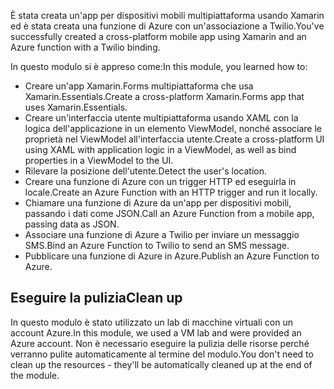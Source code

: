 <span data-ttu-id="45853-101">È stata creata un'app per dispositivi mobili multipiattaforma usando Xamarin ed è stata creata una funzione di Azure con un'associazione a Twilio.</span><span class="sxs-lookup"><span data-stu-id="45853-101">You've successfully created a cross-platform mobile app using Xamarin and an Azure function with a Twilio binding.</span></span>

<span data-ttu-id="45853-102">In questo modulo si è appreso come:</span><span class="sxs-lookup"><span data-stu-id="45853-102">In this module, you learned how to:</span></span>

- <span data-ttu-id="45853-103">Creare un'app Xamarin.Forms multipiattaforma che usa Xamarin.Essentials.</span><span class="sxs-lookup"><span data-stu-id="45853-103">Create a cross-platform Xamarin.Forms app that uses Xamarin.Essentials.</span></span>
- <span data-ttu-id="45853-104">Creare un'interfaccia utente multipiattaforma usando XAML con la logica dell'applicazione in un elemento ViewModel, nonché associare le proprietà nel ViewModel all'interfaccia utente.</span><span class="sxs-lookup"><span data-stu-id="45853-104">Create a cross-platform UI using XAML with application logic in a ViewModel, as well as bind properties in a ViewModel to the UI.</span></span>
- <span data-ttu-id="45853-105">Rilevare la posizione dell'utente.</span><span class="sxs-lookup"><span data-stu-id="45853-105">Detect the user's location.</span></span>
- <span data-ttu-id="45853-106">Creare una funzione di Azure con un trigger HTTP ed eseguirla in locale.</span><span class="sxs-lookup"><span data-stu-id="45853-106">Create an Azure Function with an HTTP trigger and run it locally.</span></span>
- <span data-ttu-id="45853-107">Chiamare una funzione di Azure da un'app per dispositivi mobili, passando i dati come JSON.</span><span class="sxs-lookup"><span data-stu-id="45853-107">Call an Azure Function from a mobile app, passing data as JSON.</span></span>
- <span data-ttu-id="45853-108">Associare una funzione di Azure a Twilio per inviare un messaggio SMS.</span><span class="sxs-lookup"><span data-stu-id="45853-108">Bind an Azure Function to Twilio to send an SMS message.</span></span>
- <span data-ttu-id="45853-109">Pubblicare una funzione di Azure in Azure.</span><span class="sxs-lookup"><span data-stu-id="45853-109">Publish an Azure Function to Azure.</span></span>

## <a name="clean-up"></a><span data-ttu-id="45853-110">Eseguire la pulizia</span><span class="sxs-lookup"><span data-stu-id="45853-110">Clean up</span></span>

<span data-ttu-id="45853-111">In questo modulo è stato utilizzato un lab di macchine virtuali con un account Azure.</span><span class="sxs-lookup"><span data-stu-id="45853-111">In this module, we used a VM lab and were provided an Azure account.</span></span> <span data-ttu-id="45853-112">Non è necessario eseguire la pulizia delle risorse perché verranno pulite automaticamente al termine del modulo.</span><span class="sxs-lookup"><span data-stu-id="45853-112">You don't need to clean up the resources - they'll be automatically cleaned up at the end of the module.</span></span>
